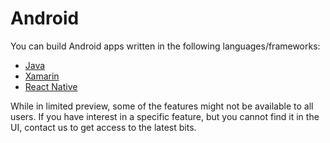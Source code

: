 # Android

You can build Android apps written in the following languages/frameworks:

* [Java](first-build/Java)
* [Xamarin](first-build/Xamarin)
* [React Native](first-build/React-Native)

While in limited preview, some of the features might not be available to all users. If you have interest in a specific feature, but you cannot find it in the UI, contact us to get access to the latest bits.
